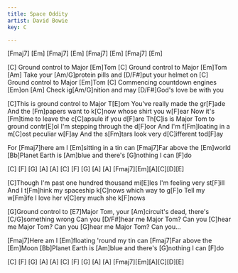 ```yaml
---
title: Space Oddity
artist: David Bowie
key: C

--- 
```

[Fmaj7]  [Em]  [Fmaj7] [Em]
[Fmaj7]  [Em]  [Fmaj7] [Em]

[C]  Ground control to Major [Em]Tom
[C]  Ground control to Major [Em]Tom
[Am]  Take your [Am/G]protein pills and [D/F#]put your helmet on
[C]  Ground control to Major [Em]Tom
[C]  Commencing countdown engines [Em]on
[Am]  Check ig[Am/G]nition and may [D/F#]God's love be with you

[C]This is ground control to Major T[E]om
You've really made the gr[F]ade
And the [Fm]papers want to k[C]now whose shirt you w[F]ear
Now it's [Fm]time to leave the c[C]apsule if you d[F]are
Th[C]is is Major Tom to ground contr[E]ol
I'm stepping through the d[F]oor
And I'm f[Fm]loating in a m[C]ost peculiar w[F]ay
And the s[Fm]tars look very d[C]ifferent tod[F]ay

For [Fmaj7]here am I [Em]sitting in a tin can
[Fmaj7]Far above the [Em]world
[Bb]Planet Earth is [Am]blue and there's [G]nothing I can [F]do

[C] [F] [G] [A] [A]
[C] [F] [G] [A] [A]
[Fmaj7][Em][A][C][D][E]

[C]Though I'm past one hundred thousand mi[E]les
I'm feeling very st[F]ill
And I t[Fm]hink my spaceship k[C]nows which way to g[F]o
Tell my w[Fm]ife I love her v[C]ery much she k[F]nows

[G]Ground control to [E7]Major Tom, your [Am]circuit's dead, there's [C/G]something wrong
Can you [D/F#]hear me Major Tom?
Can you [C]hear me Major Tom?
Can you [G]hear me Major Tom? Can you...

[Fmaj7]Here am I [Em]floating 'round my tin can
[Fmaj7]Far above the [Em]Moon
[Bb]Planet Earth is [Am]blue and there's [G]nothing I can [F]do

[C] [F] [G] [A] [A]
[C] [F] [G] [A] [A]
[Fmaj7][Em][A][C][D][E]
